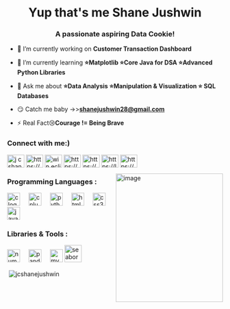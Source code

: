 <h1 align="center">Yup that's me Shane Jushwin</h1>
<h3 align="center">A passionate aspiring Data Cookie!</h3>

- 🔭 I’m currently working on **Customer Transaction Dashboard**

- 🌱 I’m currently learning **⭐Matplotlib  ⭐Core Java for DSA ⭐Advanced Python Libraries**

- 💬 Ask me about **⭐Data Analysis 
                     ⭐Manipulation & Visualization
                     ⭐ SQL Databases**

- 😏 Catch me baby ->>**shanejushwin28@gmail.com**

- ⚡ Real Fact😢**Courage != Being Brave**

<h3 align="left">Connect with me:)</h3>
<p align="left">
<a href="https://linkedin.com/in/j c shane jushwin" target="blank"> <img align="center" src="https://raw.githubusercontent.com/rahuldkjain/github-profile-readme-generator/master/src/images/icons/Social/linked-in-alt.svg" alt="j c shane jushwin" height="30" width="40" /></a>
<a href="https://kaggle.com/https://www.kaggle.com/jcshanejushwin" target="blank"> <img align="center" src="https://raw.githubusercontent.com/rahuldkjain/github-profile-readme-generator/master/src/images/icons/Social/kaggle.svg" alt="https://www.kaggle.com/jcshanejushwin" height="30" width="40" /></a>
<a href="https://instagram.com/win.eclipse" target="blank"> <img align="center" src="https://raw.githubusercontent.com/rahuldkjain/github-profile-readme-generator/master/src/images/icons/Social/instagram.svg" alt="win.eclipse" height="30" width="40" /></a>
<a href="https://www.codechef.com/users/https://www.codechef.com/users/win_eclipse28" target="blank"> <img align="center" src="https://cdn.jsdelivr.net/npm/simple-icons@3.1.0/icons/codechef.svg" alt="https://www.codechef.com/users/win_eclipse28" height="30" width="40" /></a>
<a href="https://www.hackerrank.com/https://www.hackerrank.com/profile/shanejushwin28" target="blank"><img align="center" src="https://raw.githubusercontent.com/rahuldkjain/github-profile-readme-generator/master/src/images/icons/Social/hackerrank.svg" alt="https://www.hackerrank.com/profile/shanejushwin28" height="30" width="40" /></a>
<a href="https://www.leetcode.com/https://leetcode.com/u/jcshanejushwin/" target="blank"> <img align="center" src="https://raw.githubusercontent.com/rahuldkjain/github-profile-readme-generator/master/src/images/icons/Social/leet-code.svg" alt="https://leetcode.com/u/jcshanejushwin/" height="30" width="40" /></a>
<a href="https://auth.geeksforgeeks.org/user/https://www.geeksforgeeks.org/user/shanejus0tz9/" target="blank"> <img align="center" src="https://raw.githubusercontent.com/rahuldkjain/github-profile-readme-generator/master/src/images/icons/Social/geeks-for-geeks.svg" alt="https://www.geeksforgeeks.org/user/shanejus0tz9/" height="30" width="40" /></a>
</p>

<img align = "right" width="250" height="300" alt="image" src="https://github.com/user-attachments/assets/a6e9f18b-ccc1-4f1b-b46a-075dad5d8f5c" />

<h3 align="left">Programming Languages : </h3>

<div align="left">
  <img src="https://cdn.jsdelivr.net/gh/devicons/devicon/icons/c/c-original.svg" height="30" alt="c logo"  />
  <img width="12" />
  <img src="https://cdn.jsdelivr.net/gh/devicons/devicon/icons/cplusplus/cplusplus-original.svg" height="30" alt="cplusplus logo"  />
  <img width="12" />
  <img src="https://cdn.jsdelivr.net/gh/devicons/devicon/icons/python/python-original.svg" height="30" alt="python logo"  />
  <img width="12" />
  <img src="https://cdn.jsdelivr.net/gh/devicons/devicon/icons/html5/html5-original.svg" height="30" alt="html5 logo"  />
  <img width="12" />
  <img src="https://cdn.jsdelivr.net/gh/devicons/devicon/icons/css3/css3-original.svg" height="30" alt="css3 logo"  />
  <img width="12" />
  <img src="https://cdn.jsdelivr.net/gh/devicons/devicon/icons/java/java-original.svg" height="30" alt="java logo"  />
</div>

<h3 align="left">Libraries & Tools :</h3>
<p align="left"> <div align="left">
  <img src="https://cdn.jsdelivr.net/gh/devicons/devicon/icons/numpy/numpy-original.svg" height="30" alt="numpy logo"  />
  <img width="12" />
  <img src="https://cdn.jsdelivr.net/gh/devicons/devicon/icons/pandas/pandas-original.svg" height="30" alt="pandas logo"  />
  <img width="12" />
  <img src="https://cdn.jsdelivr.net/gh/devicons/devicon/icons/mysql/mysql-original.svg" height="30" alt="mysql logo"  />
  <a href="https://seaborn.pydata.org/" target="_blank" rel="noreferrer"> <img src="https://seaborn.pydata.org/_images/logo-mark-lightbg.svg" alt="seaborn" width="40" height="40"/> </a> </p>
</div>

<p>&nbsp;<img align="center" src="https://github-readme-stats.vercel.app/api?username=jcshanejushwin&show_icons=true&locale=en" alt="jcshanejushwin" /></p>
   
